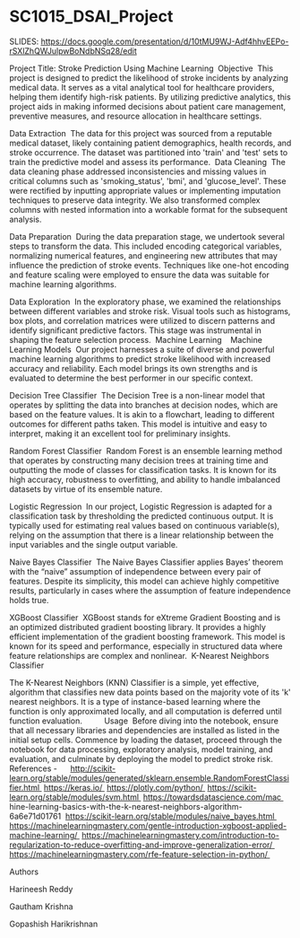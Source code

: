 # SC1015_DSAI_Project

SLIDES: https://docs.google.com/presentation/d/10tMU9WJ-Adf4hhvEEPo-rSXlZhQWJulpwBoNdbNSq28/edit

Project Title: Stroke Prediction Using Machine Learning 
Objective 
This project is designed to predict the likelihood of stroke incidents by analyzing medical data. 
It serves as a vital analytical tool for healthcare providers, helping them identify high-risk patients. By utilizing predictive analytics, this project aids in making informed decisions about patient care management, preventive measures, and resource allocation in healthcare settings. 


Data Extraction 
The data for this project was sourced from a reputable medical dataset, likely containing patient demographics, health records, and stroke occurrence. The dataset was partitioned into 'train' and 'test' sets to train the predictive model and assess its performance. 
Data Cleaning 
The data cleaning phase addressed inconsistencies and missing values in critical columns such as 'smoking_status', 'bmi', and 'glucose_level'. These were rectified by inputting appropriate values or implementing imputation techniques to preserve data integrity. We also transformed complex columns with nested information into a workable format for the subsequent analysis. 


Data Preparation 
During the data preparation stage, we undertook several steps to transform the data. This included encoding categorical variables, normalizing numerical features, and engineering new attributes that may influence the prediction of stroke events. Techniques like one-hot encoding and feature scaling were employed to ensure the data was suitable for machine learning algorithms. 


Data Exploration 
In the exploratory phase, we examined the relationships between different variables and stroke risk. Visual tools such as histograms, box plots, and correlation matrices were utilized to discern patterns and identify significant predictive factors. This stage was instrumental in shaping the feature selection process. 
Machine Learning 
 
Machine Learning Models 
Our project harnesses a suite of diverse and powerful machine learning algorithms to predict stroke likelihood with increased accuracy and reliability. Each model brings its own strengths and is evaluated to determine the best performer in our specific context. 

Decision Tree Classifier 
The Decision Tree is a non-linear model that operates by splitting the data into branches at decision nodes, which are based on the feature values. It is akin to a flowchart, leading to different outcomes for different paths taken. This model is intuitive and easy to interpret, making it an excellent tool for preliminary insights. 

Random Forest Classifier 
Random Forest is an ensemble learning method that operates by constructing many decision trees at training time and outputting the mode of classes for classification tasks. It is known for its high accuracy, robustness to overfitting, and ability to handle imbalanced datasets by virtue of its ensemble nature. 

Logistic  Regression 
In our project, Logistic Regression is adapted for a classification task by thresholding the predicted continuous output. It is typically used for estimating real values based on continuous variable(s), relying on the assumption that there is a linear relationship between the input variables and the single output variable. 

Naive Bayes Classifier 
The Naive Bayes Classifier applies Bayes’ theorem with the “naive” assumption of independence between every pair of features. Despite its simplicity, this model can achieve highly competitive results, particularly in cases where the assumption of feature independence holds true. 

XGBoost Classifier 
XGBoost stands for eXtreme Gradient Boosting and is an optimized distributed gradient boosting library. It provides a highly efficient implementation of the gradient boosting framework. This model is known for its speed and performance, especially in structured data where feature relationships are complex and nonlinear. 
K-Nearest Neighbors Classifier


The K-Nearest Neighbors (KNN) Classifier is a simple, yet effective, algorithm that classifies new data points based on the majority vote of its 'k' nearest neighbors. 
It is a type of instance-based learning where the function is only approximated locally, and all computation is deferred until function evaluation. 
 
 
 
 
Usage 
Before diving into the notebook, ensure that all necessary libraries and dependencies are installed as listed in the initial setup cells.
Commence by loading the dataset, proceed through the notebook for data processing, exploratory analysis, model training, and evaluation, and culminate by deploying the model to predict stroke risk. 
 
 
References - 
 
 
http://scikit-learn.org/stable/modules/generated/sklearn.ensemble.RandomForestClassifier.html 
https://keras.io/ 
https://plotly.com/python/ 
https://scikit-learn.org/stable/modules/svm.html 
https://towardsdatascience.com/mac 
hine-learning-basics-with-the-k-nearest-neighbors-algorithm-6a6e71d01761 
https://scikit-learn.org/stable/modules/naive_bayes.html 
https://machinelearningmastery.com/gentle-introduction-xgboost-applied-machine-learning/ 
https://machinelearningmastery.com/introduction-to-regularization-to-reduce-overfitting-and-improve-generalization-error/ 
https://machinelearningmastery.com/rfe-feature-selection-in-python/ 
 


Authors 


Harineesh Reddy 

Gautham Krishna 

Gopashish Harikrishnan
